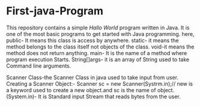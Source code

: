 # First-java-Program
This repository contains a simple *Hallo World* program written in Java. It is one of the most basic programs to get started with Java programming.
here,
public- It means this class is access by anywhere.
static- it means the method belongs to the class itself not objects of the class.
void-it means the method does not return anything.
main- It is the name of a method where program execution Starts.
String[]args- it is an array of String used to take Command line arguments.

Scanner Class-the Scanner Class in java used to take input from user.
Creating a Scanner Object:-
Scanner sc = new Scanner(Systrm.in);// new is a keyword used to create a new object.and sc is the name of object.
(System.in)- It is Standard input Stream that reads bytes from the user.

